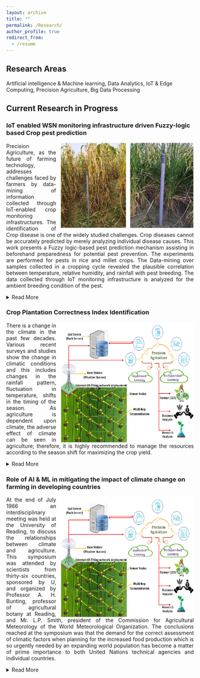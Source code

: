 ```yaml
---
layout: archive 
title: ""
permalink: /Research/
author_profile: true
redirect_from:
  - /resume
---
```


## Research Areas 
Artificial intelligence & Machine learning,	Data Analytics, IoT & Edge Computing,	Precision Agriculture, Big Data Processing

## Current Research in Progress

### **IoT enabled WSN monitoring infrastructure driven Fuzzy-logic based Crop pest prediction**
<p align="justify"> <img align="right" src="/images/proj2.png" width="370">
Precision Agriculture, as the future of farming technology, addresses challenges faced by farmers by data-mining of information collected through IoT-enabled crop monitoring infrastructures. The identification of Crop disease is one of the widely studied challenges. Crop diseases cannot be accurately predicted by merely analyzing individual disease causes. This work presents a Fuzzy logic-based pest prediction mechanism assisting in beforehand preparedness for potential pest prevention. The experiments are performed for pests in rice and millet crops. The Data-mining over samples collected in a cropping cycle revealed the plausible correlation between temperature, relative humidity, and rainfall with pest breeding. The data collected through IoT monitoring infrastructure is analyzed for the ambient breeding condition of the pest. 
  
<details>
 <summary>Read More</summary>
These conditions are then employed to design the knowledge base of the fuzzy system. More specifically, the linguistic variables of the fuzzy membership function are optimized using a genetic algorithm for close prediction of pest breeding in given environmental conditions. The work verified that the weather factors have a strong impact on the occurrence of pests and diseases, and the fuzzy logic-based pest predication through IoT application development services will help farmers to take precautionary measures beforehand.
Despite using chemical pesticides and various non-chemical methods like crop rotation and genetic improvement of the crop, more than 40% of the total food produced is destroyed every year by weeds, molds, and other pests. As the world’s population has grown significantly and will continue to grow, by the middle of this century, it is estimated that the world will require more than 70% of its food. The use of pesticides and fungicides not only generates high costs for farmers but also pollutes the environment. The productivity and profitability of crops are reduced by all types of pathogens like insects, weeds, fungi, viruses, and mites. Therefore, usage should be reduced. In short, looking at the productivity and quality of crops, pollution, and pesticide costs, we can understand the importance of IoT Predictive Systems. Various works in the literature show the correlation between crop growth stages, weather conditions, and pest growing conditions. Despite the association between these three entities, there is no doubt that climate is a vital factor that operates between pests and crops. It is possible to develop a prediction system only after understanding this relationship to reduce pest growth. Various studies have reported that meteorological factors like rainfall, temperature, humidity, condensation, and precipitation have a direct influence on the pests growing conditions. Some analysis also states temperature and rainfall as significant factors for pest growth. For example, the growth of certain pests increases when the climate is hot and humid. It has also been observed that an increase in rainfall also helps in the spread of plant diseases. Hence, there is a need to monitoring meteorological data such as rain, moisture, and condensation to take beforehand preventive measures for the possible occurrence of the pest and frequency of pesticide and fungicide use.
</details></p>

### **Crop Plantation Correctness Index Identification**
<p align="justify"> <img align="right" src="/images/proj1.png" width="370">
There is a change in the climate in the past few decades. Various recent surveys and studies show the change in climatic conditions and this includes changes in the rainfall pattern, fluctuation in temperature, shifts in the timing of the season. As agriculture is dependent upon climate, the adverse effect of climate can be seen in agriculture; therefore, it is highly recommended to manage the resources according to the season shift for maximizing the crop yield.
  
<details>
 <summary>Read More</summary>
The weather directly influences agriculture, starting from the sowing of the seed to the harvest of the crop. Hence, well-planned and well-scheduled planting date is a must requirement for higher productivity; this will help efficient utilization of resources like water for irrigation, fertilizers, and pesticides and increase the farmers’ profit. At present, farmers generally follow a fixed planting schedule, which they are practicing for years. As there is a shift in the climatic conditions, a planting schedule based on the previous knowledge can lead to a decline in production, loss in labor cost, depletion of soil fertility, etc. The simplest way to face this challenge is to change the planting schedule. Considering the past year’s data and knowing the amount of climate shift can help in preparing a cropping schedule. Various studies also support the importance of selecting a correct planting date, which also helps in proper water management.
</details></p>

### **Role of AI & ML in mitigating the impact of climate change on farming in developing countries**
<p align="justify"> <img align="right" src="/images/proj1.png" width="370">
At the end of July 1966 an interdisciplinary meeting was held at the University of Reading, to discuss the relationships between climate and agriculture. This symposium was attended by scientists from thirty-six countries, sponsored by U, and organized by Professor A. H. Bunting, professor of agricultural botany at Reading, and Mr. L.P. Smith, president of the Commission for Agricultural Meteorology of the World Meteorological Organization. The conclusions reached at the symposium was that the demand for the correct assessment of climatic factors when planning for the increased food production which is so urgently needed by an expanding world population has become a matter of prime importance to both United Nations technical agencies and individual countries.

<details>
 <summary>Read More</summary>
Time is short, and if the fundamental scientific knowledge is as yet so incomplete that it cannot point immediately to the best solution to any specific problem, at the very least it should be adequate to avoid errors. The cost of the mis-use of land is no longer measured in terms of money, but in human lives. The “Internet of Things” (IoT) is a highly promising family of technologies which is capable of offering many solutions towards the modernization of agriculture. Scientific groups and research institutions, as well as the industry, are in a race trying to deliver more and more IoT products to the agricultural business stakeholders, and, eventually, lay the foundations to have a clear role when IoT becomes a mainstream technology. At the same time Cloud Computing, which is already very popular, and Fog Computing provide sufficient resources and solutions to sustain, store and analyses the huge amounts of data generated by IoT devices. The management and analysis of IoT data (“Big Data”) can be used to automate processes, predict situations and improve many activities, even in real-time. Moreover, the concept of interoperability among heterogeneous devices inspired the creation of the appropriate tools, with which new applications and services can be created and give an added value to the data flows produced at the edge of the network. The agricultural sector was highly affected by Wireless Sensor Network (WSN) technologies and is expected to be equally benefited by the IoT.
</details></p>
